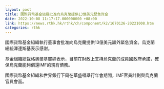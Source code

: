 ```yaml
---
layout: post
title: 國際貨幣基金組織批准向烏克蘭提供13億美元緊急資金
date: 2022-10-08 11:17:17.000000000 +08:00
link: https://news.rthk.hk/rthk/ch/component/k2/1670126-20221008.htm
categories: rthk
---
```


國際貨幣基金組織執行董事會批准向烏克蘭提供13億美元額外緊急資金。烏克蘭總統澤連斯基表示感謝。

基金組織總裁格奧爾基耶娃表示，目前在財政上支持烏克蘭的成員國政府承諾，確保烏克蘭能夠償還IMF的現有債務。

國際貨幣基金組織和世界銀行下周在華盛頓舉行年會期間，IMF官員計劃與烏克蘭官員會面。
